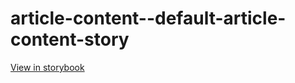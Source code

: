# article-content--default-article-content-story

[View in storybook](https://raw.githack.com/Independent-Digital-News-and-Media-Ltd/standard-pwamp-sb/PR-452-sb/index.html?path=/story/article-content--default-article-content-story)